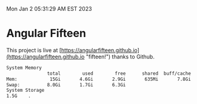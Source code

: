 Mon Jan  2 05:31:29 AM EST 2023

# Angular Fifteen


This project is live at [https://angularfifteen.github.io](https://angularfifteen.github.io "fifteen!") thanks to Github.

```bash
System Memory
               total        used        free      shared  buff/cache   available
Mem:            15Gi       4.6Gi       2.9Gi       635Mi       7.8Gi       9.8Gi
Swap:          8.0Gi       1.7Gi       6.3Gi
System Storage
1.5G	.
```
